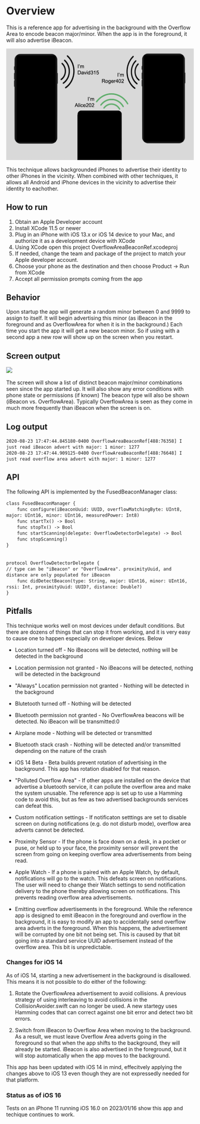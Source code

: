 # Overview

This is a reference app for advertising in the background with the Overflow Area to encode beacon major/minor.  When the app is in the foreground, it will also advertise iBeacon.

![Graphic](overflow-graphic.png)

This technique allows backgrounded iPhones to advertise their identity to other iPhones in the vicinity.  When combined with other techniques, it allows all Android and iPhone devices in the vicinity to advertise their identity to eachother.

## How to run

1. Obtain an Apple Developer account
2. Install XCode 11.5 or newer
3. Plug in an iPhone with iOS 13.x or iOS 14 device to your Mac, and authorize it as a development device with XCode
4. Using XCode open this project OverflowAreaBeaconRef.xcodeproj
5. If needed, change the team and package of the project to match your Apple developer account.
6. Choose your phone as the destination and then choose Product -> Run from XCode
7. Accept all permission prompts coming from the app  

## Behavior

Upon startup the app will generate a random minor between 0 and 9999 to assign to itself. It will begin advertising this minor (as iBeacon in the foreground and as OverflowArea for when it is in the background.)  Each time you start the app it will get a new beacon minor.  So if using with a second app a new row will show up on the screen when you 
restart.

## Screen output

<img src='https://i.imgur.com/ILrtQUd.jpg'/>

The screen will show a list of distinct beacon major/minor combinations seen since the app started up.
It will also show any error conditions with phone state or permissions (if known)
The beacon type will also be shown (iBeacon vs. OverflowArea).  Typically OverflowArea is seen as they come in much more frequently than iBeacon when the screen is on.

## Log output

```
2020-08-23 17:47:44.845180-0400 OverflowAreaBeaconRef[488:76358] I just read iBeacon advert with major: 1 minor: 1277
2020-08-23 17:47:44.909125-0400 OverflowAreaBeaconRef[488:76648] I just read overflow area advert with major: 1 minor: 1277
```
## API

The following API is implemented by the FusedBeaconManager class:

```
class FusedBeaconManager {
    func configure(iBeaconUuid: UUID, overflowMatchingByte: UInt8, major: UInt16, minor: UInt16, measuredPower: Int8)
    func startTx() -> Bool
    func stopTx() -> Bool
    func startScanning(delegate: OverflowDetectorDelegate) -> Bool
    func stopScanning()
}


protocol OverflowDetectorDelegate {
// type can be "iBeacon" or "OverflowArea". proximityUuid, and distance are only populated for iBeacon
    func didDetectBeacon(type: String, major: UInt16, minor: UInt16, rssi: Int, proximityUuid: UUID?, distance: Double?)
}
```



## Pitfalls

This technique works well on most devices under default conditions. But there are dozens of things that can stop it from working, and it is very easy to cause one to happen
especially on developer devices.  Below 


* Location turned off - No iBeacons will be detected, nothing will be detected in the background

* Location permission not granted - No iBeacons will be detected, nothing will be detected in the background

* "Always" Location permission not granted - Nothing will be detected in the background

* Blutetooth turned off - Nothing will be detected

* Bluetooth permission not granted - No OverflowArea beacons will be detected. No iBeacon will be transmitted:0

* Airplane mode - Nothing will be detected or transmitted

* Bluetooth stack crash - Nothing will be detected and/or transmitted depending on the nature of the crash

* iOS 14 Beta - Beta builds prevent rotation of advertising in the background. This app has rotation disabled for that reason.

* "Polluted Overflow Area" - If other apps are installed on the device that advertise a bluetooth service, it can pollute the overflow area and make the system unusable.  The reference app is set up to use a Hamming code to avoid this, but as few as two advertised backgrounds services can defeat this. 

* Custom notification settings - If notificaton setttings are set to disable screen on during notifications (e.g. do not disturb mode), overflow area adverts cannot be detected.

* Proximity Sensor - If the phone is face down on a desk, in a pocket or puse, or held up to your face, the proximity sensor will prevent the screen from going on keeping overflow area advertisements from being read.

* Apple Watch - If a phone is paired with an Apple Watch, by default, notifications will go to the watch.  This defeats screen on notifications. The user will need to change their Watch settings to send notification delivery to the phone thereby allowing screen on notifications.  This prevents reading overflow area advertisements.

* Emitting overflow advertisements in the foreground.  While the reference app is designed to emit iBeacon in the foreground and overflow in the background, it is easy to modify an app to accidentally send overflow area adverts in the foreground.  When this happens, the advertisement will be corrupted by one bit not being set.  This is caused by that bit going into a standard service UUID advertisement instead of the overflow area.  This bit is unpredictable.

### Changes for iOS 14

As of iOS 14, starting a new advertisement in the background is disallowed.  This means it is not possible to do either of the following:

1. Rotate the OverflowArea advertisement to avoid collisions.   A previous strategy of using interleaving to avoid collisions in the CollisionAvoider.swift can no longer be used.  A new startegy uses Hamming codes that can correct against one bit error and detect two bit errors.

2. Switch from iBeacon to Overflow Area when moving to the background.  As a result, we must leave Overflow Area adverts going in the foreground so that when the app shifts to the background, they will already be started.  iBeacon is also advertised in the foreground, but it will stop automatically when the app moves to the background.

This app has been updated with iOS 14 in mind, effecitvely applying the changes above to iOS 13 even though they are not expressedly needed for that platform.

### Status as of iOS 16

Tests on an iPhone 11 running iOS 16.0 on 2023/01/16 show this app and techique continues to work.
